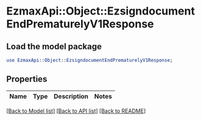 # EzmaxApi::Object::EzsigndocumentEndPrematurelyV1Response

## Load the model package
```perl
use EzmaxApi::Object::EzsigndocumentEndPrematurelyV1Response;
```

## Properties
Name | Type | Description | Notes
------------ | ------------- | ------------- | -------------

[[Back to Model list]](../README.md#documentation-for-models) [[Back to API list]](../README.md#documentation-for-api-endpoints) [[Back to README]](../README.md)


